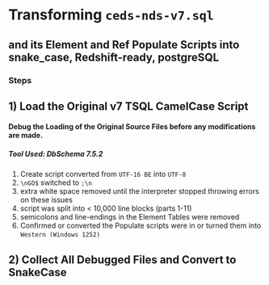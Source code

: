 # Transforming `ceds-nds-v7.sql` 
## and its Element and Ref Populate Scripts into snake_case, Redshift-ready, postgreSQL

### Steps

## 1) Load the Original v7 TSQL CamelCase Script
#### Debug the Loading of the Original Source Files before any modifications are made.
##### Tool Used: DbSchema 7.5.2
1) Create script converted from `UTF-16 BE` into `UTF-8`
2) `\nGO$` switched to `;\n`
3) extra white space removed until the interpreter stopped throwing errors on these issues
4) script was split into < 10,000 line blocks (parts 1-11)
5) semicolons and line-endings in the Element Tables were removed
6) Confirmed or converted the Populate scripts were in or turned them into `Western (Windows 1252)`

## 2) Collect All Debugged Files and Convert to SnakeCase
